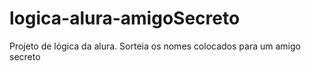 # logica-alura-amigoSecreto
Projeto de lógica da alura. Sorteia os nomes colocados para um amigo secreto
